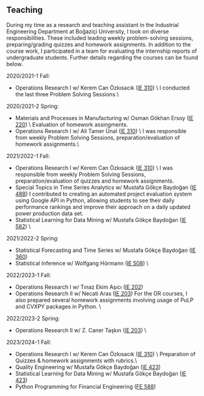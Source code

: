 ## Teaching

During my time as a research and teaching assistant in the Industrial Engineering Department at Boğaziçi University, I took on diverse responsibilities. These included leading weekly problem-solving sessions, preparing/grading quizzes and homework assignments. In addition to the course work, I participated in a team for evaluating the internship reports of undergraduate students. Further details regarding the courses can be found below.

2020/2021-1 Fall:
* Operations Research I w/ Kerem Can Özkısacık ([IE 310](/Syllabus/fall20-310.pdf)) \\ 
I conducted the last three Problem Solving Sessions.\\

2020/2021-2 Spring:
* Materials and Processes in Manufacturing w/ Osman Gökhan Ersoy ([IE 220](/Syllabus/spring21-220.pdf)) \ Evaluation of homework assingments.  
* Operations Research I w/ Ali Tamer Ünal ([IE 310](/Syllabus/spring21-310.pdf)) \ 
I was responsible from weekly Problem Solving Sessions, preparation/evaluation of homework assignments.\\

2021/2022-1 Fall:
* Operations Research I w/ Kerem Can Özkısacık ([IE 310](/Syllabus/fall21-310.pdf)) \\
I was responsible from weekly Problem Solving Sessions, preparation/evaluation of quizzes and homework assignments.
*	Special Topics in Time Series Analytics w/ Mustafa Gökçe Baydoğan ([IE 48B](/Syllabus/fall21-48b.pdf))
I contributed to creating an automated project evaluation system using Google API in Python, allowing students to see their daily performance rankings and improve their approach on a daily updated power production data set.
*	Statistical Learning for Data Mining w/ Mustafa Gökçe Baydoğan ([IE 582](/Syllabus/fall21-582.pdf)) \\

2021/2022-2 Spring:
*	Statistical Forecasting and Time Series w/ Mustafa Gökçe Baydoğan ([IE 360](/Syllabus/spring22-360.pdf))
*	Statistical Inference w/ Wolfgang Hörmann ([IE 508](/Syllabus/spring22-508.pdf)) \

2022/2023-1 Fall:
* Operations Research I w/ Tınaz Ekim Aşıcı ([IE 202](/Syllabus/fall22-202.pdf))
* Operations Research II w/ Necati Aras ([IE 203](/Syllabus/fall22-203.pdf)) 
For the OR courses, I also prepared several homework assignments involving usage of PuLP and CVXPY packages in Python. \

2022/2023-2 Spring:
* Operations Research II w/ Z. Caner Taşkın ([IE 203](/Syllabus/spring-203.pdf)) \

2023/2024-1 Fall:
* Operations Research I w/ Kerem Can Özkısacık ([IE 310](/Syllabus/fall23-310.pdf)) \ 
Preparation of Quizzes & homework assignments with rubrics.\
*	Quality Engineering w/ Mustafa Gökçe Baydoğan ([IE 423](/Syllabus/fall23-582.pdf))
*	Statistical Learning for Data Mining w/ Mustafa Gökçe Baydoğan ([IE 423](/Syllabus/fall23-423.pdf))
*	Python Programming for Financial Engineering ([FE 588](/Syllabus/fall23-588.pdf))




